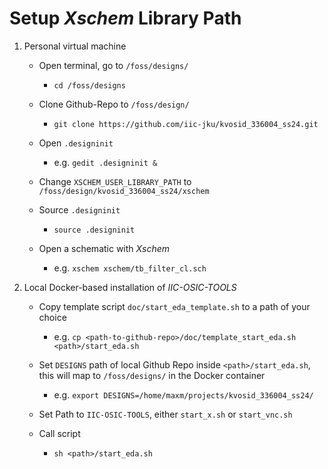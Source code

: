 # Setup *Xschem* Library Path 

1. Personal virtual machine
    - Open terminal, go to `/foss/designs/`
        - `cd /foss/designs`
    - Clone Github-Repo to `/foss/design/`
        - `git clone https://github.com/iic-jku/kvosid_336004_ss24.git`
    - Open `.designinit`
        - e.g. `gedit .designinit &`
    - Change `XSCHEM_USER_LIBRARY_PATH` to `/foss/design/kvosid_336004_ss24/xschem`

    - Source `.designinit`
        - `source .designinit`
    - Open a schematic with *Xschem*
        - e.g. `xschem xschem/tb_filter_cl.sch`

2. Local Docker-based installation of *IIC-OSIC-TOOLS*

    - Copy template script `doc/start_eda_template.sh` to a path of your choice 
        - e.g. `cp <path-to-github-repo>/doc/template_start_eda.sh <path>/start_eda.sh`

    - Set `DESIGNS` path of local Github Repo inside `<path>/start_eda.sh`, this will map to `/foss/designs/` in the Docker container
        - e.g. `export DESIGNS=/home/maxm/projects/kvosid_336004_ss24/`

    - Set Path to `IIC-OSIC-TOOLS`, either `start_x.sh` or `start_vnc.sh`

    - Call script
        - `sh <path>/start_eda.sh`
